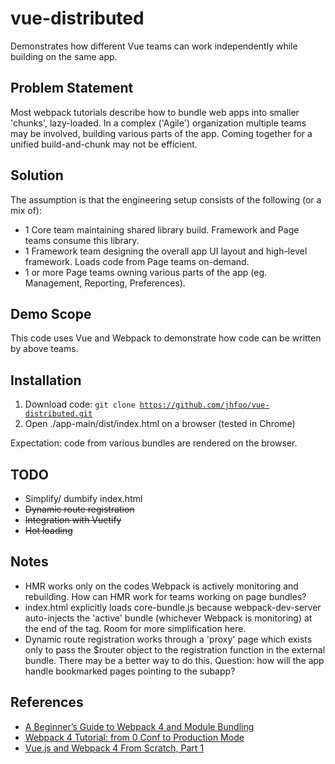 # vue-distributed
Demonstrates how different Vue teams can work independently while building on the same app.

## Problem Statement
Most webpack tutorials describe how to bundle web apps into smaller 'chunks', lazy-loaded. In a complex ('Agile') organization multiple teams may be involved, building various parts of the app. Coming together for a unified build-and-chunk may not be efficient.

## Solution
The assumption is that the engineering setup consists of the following (or a mix of):
- 1 Core team maintaining shared library build. Framework and Page teams consume this library.
- 1 Framework team designing the overall app UI layout and high-level framework. Loads code from Page teams on-demand.
- 1 or more Page teams owning various parts of the app (eg. Management, Reporting, Preferences).

## Demo Scope
This code uses Vue and Webpack to demonstrate how code can be written by above teams.

## Installation
1. Download code: <code>git clone https://github.com/jhfoo/vue-distributed.git</code>
2. Open ./app-main/dist/index.html on a browser (tested in Chrome)

Expectation: code from various bundles are rendered on the browser.

## TODO
- Simplify/ dumbify index.html 
- ~~Dynamic route registration~~
- ~~Integration with Vuetify~~
- ~~Hot loading~~

## Notes
- HMR works only on the codes Webpack is actively monitoring and rebuilding. How can HMR work for teams working on page bundles?
- index.html explicitly loads core-bundle.js because webpack-dev-server auto-injects the 'active' bundle (whichever Webpack is monitoring) at the end of the <BODY> tag. Room for more simplification here.
- Dynamic route registration works through a 'proxy' page which exists only to pass the $router object to the registration function in the external bundle. There may be a better way to do this. Question: how will the app handle bookmarked pages pointing to the subapp?

## References
- [A Beginner’s Guide to Webpack 4 and Module Bundling](https://www.sitepoint.com/beginners-guide-webpack-module-bundling/)
- [Webpack 4 Tutorial: from 0 Conf to Production Mode](https://www.valentinog.com/blog/webpack-tutorial/)
- [Vue.js and Webpack 4 From Scratch, Part 1](https://itnext.io/vuejs-and-webpack-4-from-scratch-part-1-94c9c28a534a)
